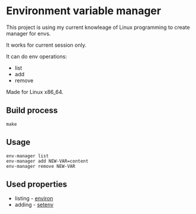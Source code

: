 # Environment variable manager

This project is using my current knowleage of Linux programming to create manager for envs.

It works for current session only.

It can do env operations:

* list
* add
* remove

Made for Linux x86_64.

## Build process

```shell
make
```

## Usage

```shell
env-manager list
env-manager add NEW-VAR=content
env-manager remove NEW-VAR
```

## Used properties

* listing - [environ](https://www.man7.org/linux/man-pages/man7/environ.7.html)
* adding - [setenv](https://man7.org/linux/man-pages/man3/setenv.3.html)
